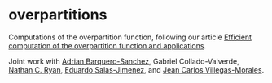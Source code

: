 # overpartitions
Computations of the overpartition function, following our article [Efficient computation of the overpartition function and applications](https://arxiv.org/abs/2303.15895).

Joint work with [Adrian Barquero-Sanchez](https://orcid.org/0000-0001-7847-2938), Gabriel Collado-Valverde, [Nathan C. Ryan](https://orcid.org/0000-0003-4947-586X), [Eduardo Salas-Jimenez](https://orcid.org/0009-0003-0664-611X), and [Jean Carlos Villegas-Morales](https://orcid.org/0009-0004-8933-0627).
